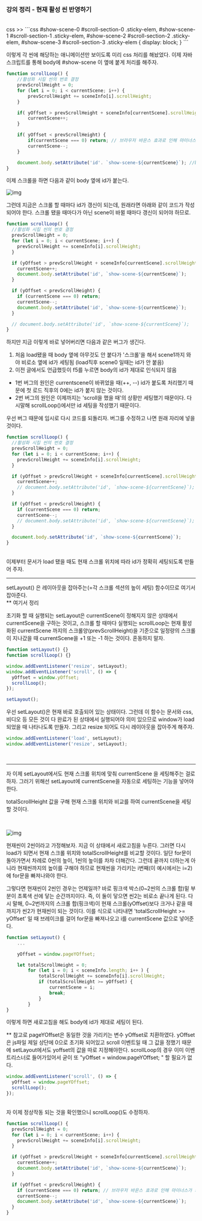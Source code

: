 ### 강의 정리 - 현재 활성 씬 반영하기

<br />
css >>
```css
#show-scene-0 #scroll-section-0 .sticky-elem,
#show-scene-1 #scroll-section-1 .sticky-elem,
#show-scene-2 #scroll-section-2 .sticky-elem,
#show-scene-3 #scroll-section-3 .sticky-elem {
  display: block;
}
```

이렇게 각 씬에 해당하는 애니메이션만 보이도록 미리 css 처리를 해놨었다. 이제 자바스크립트를 통해 body에 #show-scene 이 옆에 붙게 처리를 해주자.

```javascript
function scrollLoop() {
    //활성화 시킬 씬의 번호 결정
    prevScrollHeight = 0;
    for (let i = 0; i < currentScene; i++) {
        prevScrollHeight += sceneInfo[i].scrollHeight;
    }

    if( yOffset > prevScrollHeight + sceneInfo[currentScene].scrollHeight) {
        currentScene++;
    }

    if( yOffset < prevScrollHeight) {
        if(currentScene === 0) return; // 브라우저 바운스 효과로 인해 마이너스가 되는 것을 방지(모바일)
        currentScene--;
    }

    document.body.setAttribute('id'. `show-scene-${currentScene}`); //body에 id 붙여주기
}
```

이제 스크롤을 하면 다음과 같이 body 옆에 id가 붙는다.

![img](../img/apple_106-1.png)

그런데 지금은 스크롤 할 때마다 id가 갱신이 되는데, 원래라면 아래와 같이 코드가 작성되어야 한다. 스크롤 됐을 때마다가 아닌 scene이 바뀔 때마다 갱신이 되어야 하므로.

```javascript
function scrollLoop() {
  //활성화 시킬 씬의 번호 결정
  prevScrollHeight = 0;
  for (let i = 0; i < currentScene; i++) {
    prevScrollHeight += sceneInfo[i].scrollHeight;
  }

  if (yOffset > prevScrollHeight + sceneInfo[currentScene].scrollHeight) {
    currentScene++;
    document.body.setAttribute('id', `show-scene-${currentScene}`);
  }

  if (yOffset < prevScrollHeight) {
    if (currentScene === 0) return;
    currentScene--;
    document.body.setAttribute('id', `show-scene-${currentScene}`);
  }

  // document.body.setAttribute('id', `show-scene-${currentScene}`);
}
```

하지만 지금 이렇게 바로 넣어버리면 다음과 같은 버그가 생긴다.

1. 처음 load됐을 때 body 옆에 아무것도 안 붙다가 '스크롤'을 해서 scene1까지 와야 비로소 옆에 id가 세팅됨 (load직후 scene0 일때는 id가 안 붙음)
2. 이전 글에서도 언급했듯이 f5를 누르면 body의 id가 제대로 인식되지 않음
   <br />

- 1번 버그의 원인은 currentscene이 바뀌었을 때(++, --) id가 붙도록 처리했기 때문에 첫 로드 직후의 0에는 id가 붙지 않는 것이다.
- 2번 버그의 원인은 이제까지는 'scroll을 했을 때'의 상황만 세팅했기 때문이다. 다시말해 scrollLoop()에서만 id 세팅을 작성했기 때문이다.
  <br/>

우선 버그 때문에 임시로 다시 코드를 되돌리자. 버그를 수정하고 나면 원래 자리에 넣을 것이다.

```javascript
function scrollLoop() {
  //활성화 시킬 씬의 번호 결정
  prevScrollHeight = 0;
  for (let i = 0; i < currentScene; i++) {
    prevScrollHeight += sceneInfo[i].scrollHeight;
  }

  if (yOffset > prevScrollHeight + sceneInfo[currentScene].scrollHeight) {
    currentScene++;
    // document.body.setAttribute('id', `show-scene-${currentScene}`);
  }

  if (yOffset < prevScrollHeight) {
    if (currentScene === 0) return;
    currentScene--;
    // document.body.setAttribute('id', `show-scene-${currentScene}`);
  }

  document.body.setAttribute('id', `show-scene-${currentScene}`);
}
```

<br />
이제부터 문서가 load 됐을 때도 현재 스크롤 위치에 따라 id가 정확히 세팅되도록 만들어 주자.

---

setLayout() 은 레이아웃을 잡아주는(=각 스크롤 섹션의 높이 세팅) 함수이므로 여기서 잡아준다.
<br />
\*\* 여기서 정리

초기화 할 때 실행되는 setLayout은 currentScene이 정해지지 않은 상태에서 currentScene을 구하는 것이고,
스크롤 할 때마다 실행되는 scrollLoop는 현재 활성화된 currentScene 까지의 스크롤양(prevScrollHeight)을 기준으로 일정량의 스크롤이 지나갔을 때 currentScene을 +1 또는 -1 하는 것이다. 혼동하지 말자.

```javascript
function setLayout() {}
function scrollLoop() {}

window.addEventListener('resize', setLayout);
window.addEventListener('scroll', () => {
  yOffset = window.yOffset;
  scrollLoop();
});

setLayout();
```

우선 setLayout()은 현재 바로 호출되어 있는 상태이다. 그런데 이 함수는 문서와 css, 비디오 등 모든 것이 다 완료가 된 상태에서 실행되어야 의미 있으므로 window가 load 되었을 때 나타나도록 만들자. 그리고 resize 되어도 다시 레이아웃을 잡아주게 해주자.

```javascript
window.addEventListener('load', setLayout);
window.addEventListener('resize', setLayout);
```

<br />

---

자 이제 setLayout에서도 현재 스크롤 위치에 맞춰 currentScene 을 세팅해주는 걸로 하자. 그러기 위해선 setLayout에 currentScene을 자동으로 세팅하는 기능을 넣어야 한다.

totalScrollHeight 값을 구해 현재 스크롤 위치와 비교를 하여 currentScene을 세팅할 것이다.

<br />

![img](../img/apple_106-2.png)

현재씬이 2씬이라고 가정해보자. 지금 이 상태에서 새로고침을 누른다. 그러면 다시 load가 되면서 현재 스크롤 위치와 totalScrollHeight를 비교할 것이다. 일단 for문이 돌아가면서 차례로 0씬의 높이, 1씬의 높이를 차차 더해간다. 그런데 끝까지 더하는게 아니라 현재씬까지의 높이를 구해야 하므로 현재씬을 가리키는 i번째(이 예시에서는 i=2)에 for문을 빠져나와야 한다.

그렇다면 현재씬이 2씬인 경우는 언제일까? 바로 핑크색 박스(0~2씬의 스크롤 합)밑 부분이 초록색 선에 닿는 순간까지이다. 즉, 이 둘이 닿으면 씬2는 비로소 끝나게 된다. 다시 말해, 0~2번까지의 스크롤 합(핑크색)이 현재 스크롤(yOffset)보다 크거나 같을 때까지가 씬2가 현재씬이 되는 것이다. 이를 식으로 나타내면 'totalScrollHeight >= yOffset' 일 때 브레이크를 걸어 for문을 빠져나오고 i를 currentScene 값으로 넣어준다.

```javascript
function setLayout() {
    ...

    yOffset = window.pageYOffset;

    let totalScrollHeight = 0;
        for (let i = 0; i < sceneInfo.length; i++ ) {
            totalScrollHeight += sceneInfo[i].scrollHeight;
            if (totalScrollHeight >= yOffset) {
                currentScene = i;
                break;
            }
        }
}
```

이렇게 하면 새로고침을 해도 body에 id가 제대로 세팅이 된다.

\*\* 참고로 pageYOffset은 동일한 것을 가리키는 변수 yOffset로 치환하였다. yOffset은 js파일 제일 상단에 0으로 초기화 되어있고 scroll 이벤트일 때 그 값을 정했기 때문에 setLayout에서도 yoffset의 값을 따로 지정해야한다. scrollLoop의 경우 이미 이벤트리스너로 들어가있어서 굳이 또 "yOffset = window.pageYOffset; " 할 필요가 없다.

```javascript
window.addEventListener('scroll', () => {
  yOffset = window.pageYOffset;
  scrollLoop();
});
```

<br />
자 이제 정상작동 되는 것을 확인했으니 scrollLoop()도 수정하자.

```javascript
function scrollLoop() {
  prevScrollHeight = 0;
  for (let i = 0; i < currentScene; i++) {
    prevScrollHeight += sceneInfo[i].scrollHeight;
  }

  if (yOffset > prevScrollHeight + sceneInfo[currentScene].scrollHeight) {
    currentScene++;
    document.body.setAttribute('id', `show-scene-${currentScene}`);
  }

  if (yOffset < prevScrollHeight) {
    if (currentScene === 0) return; // 브라우저 바운스 효과로 인해 마이너스가 되는 것을 방지(모바일)
    currentScene--;
    document.body.setAttribute('id', `show-scene-${currentScene}`);
  }
}
```
